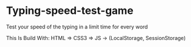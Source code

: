 # Typing-speed-test-game
Test your speed of the typing in a limit time for every word

This Is Build With:
  HTML => CSS3 => JS -> (LocalStorage, SessionStorage)
